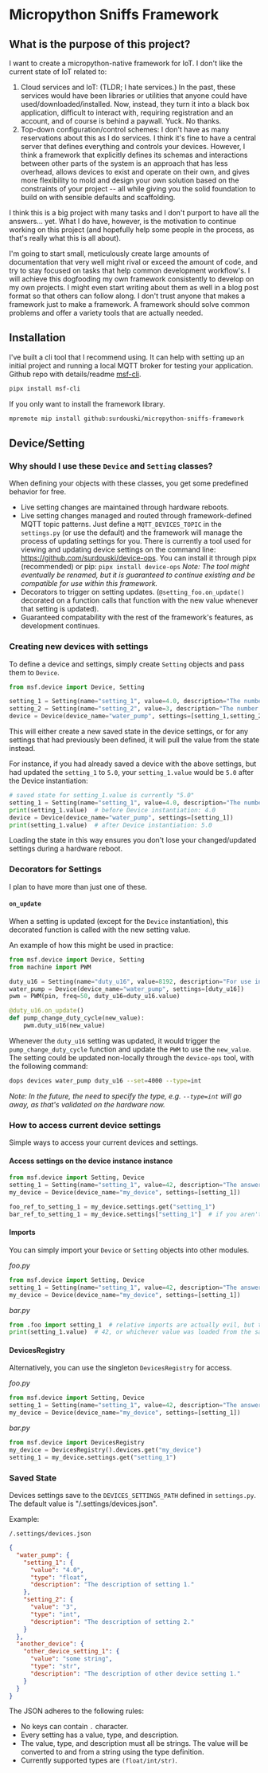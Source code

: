 # Micropython Sniffs Framework

## What is the purpose of this project?

I want to create a micropython-native framework for IoT. I don't like the current state of IoT related to:

1. Cloud services and IoT: (TLDR; I hate services.) In the past, these services would have been libraries or utilities that
anyone could have used/downloaded/installed. Now, instead, they turn it into a black box application, difficult to interact
with, requiring registration and an account, and of course is behind a paywall. Yuck. No thanks.
2. Top-down configuration/control schemes: I don't have as many reservations about this as I do services. I think
it's fine to have a central server that defines everything and controls your devices. However, I think a framework
that explicitly defines its schemas and interactions between other parts of the system is an approach that has
less overhead, allows devices to exist and operate on their own, and gives more flexibility to mold and design your own
solution based on the constraints of your project -- all while giving you the solid foundation to build on with sensible
defaults and scaffolding.

I think this is a big project with many tasks and I don't purport to have all the answers... yet. What I do have,
however, is the motivation to continue working on this project (and hopefully help some people in the process, as
that's really what this is all about).

I'm going to start small, meticulously create large amounts of documentation that
very well might rival or exceed the amount of code, and try to stay focused on tasks that help common development workflow's. I
will achieve this dogfooding my own framework consistently to develop on my own projects. I might even start writing about
them as well in a blog post format so that others can follow along. I don't trust anyone that makes a framework just to
make a framework. A framework should solve common problems and offer a variety tools that are actually needed.  

## Installation

I've built a cli tool that I recommend using. It can help with setting up an initial project and running a local MQTT broker
for testing your application. Github repo with details/readme [msf-cli](https://github.com/surdouski/msf-cli).

```bash
pipx install msf-cli
```

If you only want to install the framework library.

```bash
mpremote mip install github:surdouski/micropython-sniffs-framework 
```
## Device/Setting

### Why should I use these `Device` and `Setting` classes?

When defining your objects with these classes, you get some predefined behavior for free.
- Live setting changes are maintained through hardware reboots.
- Live setting changes managed and routed through framework-defined MQTT topic patterns. Just define a `MQTT_DEVICES_TOPIC`
in the `settings.py` (or use the default) and the framework will manage the process of updating settings for you. There
is currently a tool used for viewing and updating device settings on the command line: https://github.com/surdouski/device-ops. You
can install it through pipx (recommended) or pip: `pipx install device-ops` _Note: The
tool might eventually be renamed, but it is guaranteed to continue existing and be compatible for use within this framework._
- Decorators to trigger on setting updates. (`@setting_foo.on_update()` decorated on a function calls that function with
the new value whenever that setting is updated). 
- Guaranteed compatability with the rest of the framework's features, as development continues.


### Creating new devices with settings

To define a device and settings, simply create `Setting` objects and pass them to `Device`.

```python
from msf.device import Device, Setting

setting_1 = Setting(name="setting_1", value=4.0, description="The number 4, as a float.")
setting_2 = Setting(name="setting_2", value=3, description="The number 3, as an int.")
device = Device(device_name="water_pump", settings=[setting_1,setting_2])
```

This will either create a new saved state in the device settings, or for any settings that had previously been defined,
it will pull the value from the state instead.

For instance, if you had already saved a device with the above settings, but had updated the `setting_1` to `5.0`, your
`setting_1.value` would be `5.0` after the Device instantiation:

```python
# saved state for setting_1.value is currently "5.0"
setting_1 = Setting(name="setting_1", value=4.0, description="The number 4, as a float.")
print(setting_1.value)  # before Device instantiation: 4.0
device = Device(device_name="water_pump", settings=[setting_1])
print(setting_1.value)  # after Device instantiation: 5.0
```

Loading the state in this way ensures you don't lose your changed/updated settings during a hardware reboot.


### Decorators for Settings

I plan to have more than just one of these.

#### `on_update`

When a setting is updated (except for the `Device` instantiation), this decorated function is called with the new setting value.

An example of how this might be used in practice:

```python
from msf.device import Device, Setting
from machine import PWM

duty_u16 = Setting(name="duty_u16", value=8192, description="For use in PWM of pump.")
water_pump = Device(device_name="water_pump", settings=[duty_u16])
pwm = PWM(pin, freq=50, duty_u16=duty_u16.value)

@duty_u16.on_update()
def pump_change_duty_cycle(new_value):
    pwm.duty_u16(new_value)
```

Whenever the `duty_u16` setting was updated, it would trigger the `pump_change_duty_cycle` function and update
the `PWM` to use the `new_value`. The setting could be updated non-locally through the `device-ops`
tool, with the following command:

```bash
dops devices water_pump duty_u16 --set=4000 --type=int
```

_Note: In the future, the need to specify the type, e.g. `--type=int` will go away, as that's validated on the hardware now._


### How to access current device settings

Simple ways to access your current devices and settings.

#### Access settings on the device instance instance

```python
from msf.device import Setting, Device
setting_1 = Setting(name="setting_1", value=42, description="The answer to the question.")
my_device = Device(device_name="my_device", settings=[setting_1])

foo_ref_to_setting_1 = my_device.settings.get("setting_1")
bar_ref_to_setting_1 = my_device.settings["setting_1"]  # if you aren't worried about a KeyError
```

#### Imports

You can simply import your `Device` or `Setting` objects into other modules.

_foo.py_
```python
from msf.device import Setting, Device
setting_1 = Setting(name="setting_1", value=42, description="The answer to the question.")
my_device = Device(device_name="my_device", settings=[setting_1])
```

_bar.py_
```python
from .foo import setting_1  # relative imports are actually evil, but this is just an example so it's fine
print(setting_1.value)  # 42, or whichever value was loaded from the saved state
```

#### DevicesRegistry

Alternatively, you can use the singleton `DevicesRegistry` for access.

_foo.py_
```python
from msf.device import Setting, Device
setting_1 = Setting(name="setting_1", value=42, description="The answer to the question.")
my_device = Device(device_name="my_device", settings=[setting_1])
```

_bar.py_
```python
from msf.device import DevicesRegistry
my_device = DevicesRegistry().devices.get("my_device")
setting_1 = my_device.settings.get("setting_1")
```

### Saved State

Devices settings save to the `DEVICES_SETTINGS_PATH` defined in `settings.py`. The default value is "/.settings/devices.json".

Example:

`/.settings/devices.json`
```json
{
  "water_pump": {
    "setting_1": {
      "value": "4.0",
      "type": "float",
      "description": "The description of setting 1."
    },
    "setting_2": {
      "value": "3",
      "type": "int",
      "description": "The description of setting 2."
    }
  },
  "another_device": {
    "other_device_setting_1": {
      "value": "some string",
      "type": "str",
      "description": "The description of other device setting 1."
    }
  }
}
```

The JSON adheres to the following rules:
- No keys can contain `.` character.
- Every setting has a value, type, and description.
- The value, type, and description must all be strings. The value will be converted to and from a string using the type definition.
- Currently supported types are `(float/int/str)`.